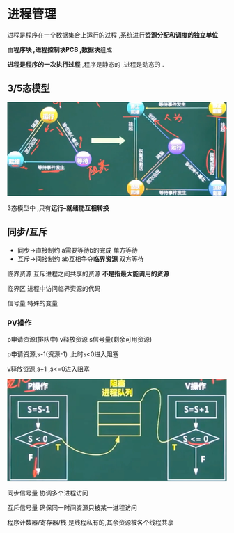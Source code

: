 # 进程管理

进程是程序在一个数据集合上运行的过程 ,系统进行**资源分配和调度的独立单位**

由**程序块 ,进程控制块PCB ,数据块**组成

**进程是程序的一次执行过程** ,程序是静态的 ,进程是动态的 .



## 3/5态模型

![](image.assets/3态5态模型.png)

3态模型中 ,只有**运行–就绪能互相转换**



## 同步/互斥

* 同步->直接制约    a需要等待b的完成       单方等待
* 互斥->间接制约    ab互相争夺**临界资源**   双方等待

临界资源	互斥进程之间共享的资源     **不是指最大能调用的资源**

临界区		进程中访问临界资源的代码

信号量		特殊的变量

### PV操作

p申请资源(排队中)         v释放资源   s信号量(剩余可用资源)



p申请资源,s-1(资源-1) ,此时s<0进入阻塞

v释放资源,s+1         ,s<=0进入阻塞

 ![image-20200826223351986](image.assets/image-20200826223351986.png)

同步信号量                     协调多个进程访问

互斥信号量   确保同一时间资源只被某一进程访问













程序计数器/寄存器/栈 是线程私有的,其余资源被各个线程共享

 



































